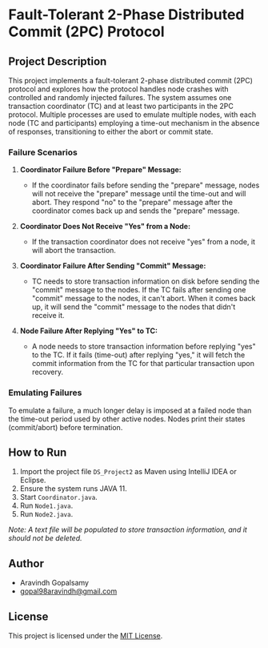 # Fault-Tolerant 2-Phase Distributed Commit (2PC) Protocol

## Project Description

This project implements a fault-tolerant 2-phase distributed commit (2PC) protocol and explores how the protocol handles node crashes with controlled and randomly injected failures. The system assumes one transaction coordinator (TC) and at least two participants in the 2PC protocol. Multiple processes are used to emulate multiple nodes, with each node (TC and participants) employing a time-out mechanism in the absence of responses, transitioning to either the abort or commit state.

### Failure Scenarios

1. **Coordinator Failure Before "Prepare" Message:**
    - If the coordinator fails before sending the "prepare" message, nodes will not receive the "prepare" message until the time-out and will abort. They respond "no" to the "prepare" message after the coordinator comes back up and sends the "prepare" message.

2. **Coordinator Does Not Receive "Yes" from a Node:**
    - If the transaction coordinator does not receive "yes" from a node, it will abort the transaction.

3. **Coordinator Failure After Sending "Commit" Message:**
    - TC needs to store transaction information on disk before sending the "commit" message to the nodes. If the TC fails after sending one "commit" message to the nodes, it can't abort. When it comes back up, it will send the "commit" message to the nodes that didn't receive it.

4. **Node Failure After Replying "Yes" to TC:**
    - A node needs to store transaction information before replying "yes" to the TC. If it fails (time-out) after replying "yes," it will fetch the commit information from the TC for that particular transaction upon recovery.

### Emulating Failures

To emulate a failure, a much longer delay is imposed at a failed node than the time-out period used by other active nodes. Nodes print their states (commit/abort) before termination.

## How to Run

1. Import the project file `DS_Project2` as Maven using IntelliJ IDEA or Eclipse.
2. Ensure the system runs JAVA 11.
3. Start `Coordinator.java`.
4. Run `Node1.java`.
5. Run `Node2.java`.

*Note: A text file will be populated to store transaction information, and it should not be deleted.*

## Author

- Aravindh Gopalsamy
- gopal98aravindh@gmail.com

## License

This project is licensed under the [MIT License](LICENSE).



